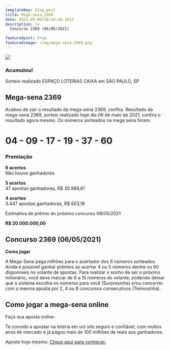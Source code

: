```yaml
---
templateKey: blog-post
title: Mega-sena 2369
date: 2021-05-06T10:43:44.381Z
description: |+
  Concurso 2369 (06/05/2021)

featuredpost: true
featuredimage: /img/mega-sena-2369.png
---
```

![](/img/mega-sena-2369.svg)

### Acumulou!

Sorteio realizado ESPAÇO LOTERIAS CAIXA em SÃO PAULO, SP

## Mega-sena 2369

Acabou de sair o resultado da mega-sena 2369, confira. Resultado da mega-sena 2369, sorteio realizado hoje dia 06 de maio de 2021, confira o resultado agora mesmo. Os números sorteados na mega sena foram:

# 04 - 09 - 17 - 19 - 37 - 60

### Premiação

**6 acertos**\
Não houve ganhadores

**5 acertos**\
47 apostas ganhadoras, R$ 30.966,61

**4 acertos**\
3.447 apostas ganhadoras, R$ 603,18

Estimativa de prêmio do próximo concurso 08/05/2021

**R$ 20.000.000,00**

## Concurso 2369 (06/05/2021)

**Como jogar**

A Mega-Sena paga milhões para o acertador dos 6 números sorteados. Ainda é possível ganhar prêmios ao acertar 4 ou 5 números dentre os 60 disponíveis no volante de apostas. Para realizar o sonho de ser o próximo milionário, você deve marcar de 6 a 15 números do volante, podendo deixar que o sistema escolha os números para você (Surpresinha) e/ou concorrer com a mesma aposta por 2, 4 ou 8 concursos consecutivos (Teimosinha).

## **Como jogar a mega-sena online**

Faça sua aposta online:

Te convido a apostar na loteria em um site seguro e confiável, com muitos anos de mercado e já pagou mais de 100 milhões de reais aos ganhadores.

Aposte hoje mesmo: [Clique aqui para conhecer.](http://bit.ly/aposte-online)